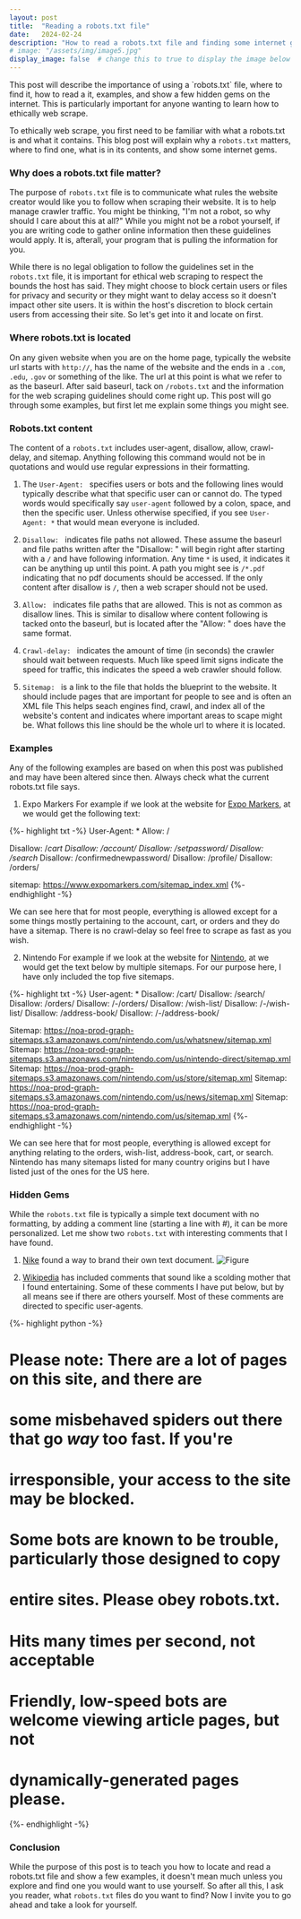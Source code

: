 ```yaml
---
layout: post
title:  "Reading a robots.txt file"
date:   2024-02-24
description: "How to read a robots.txt file and finding some internet gems"
# image: "/assets/img/image5.jpg"
display_image: false  # change this to true to display the image below the banner 
---
```



<p class="intro"><span class="dropcap">T</span>his post will describe the importance of using a `robots.txt` file, where to find it, how to read a it, examples, and show a few hidden gems on the internet. This is particularly important for anyone wanting to learn how to ethically web scrape.</p>

To ethically web scrape, you first need to be familiar with what a robots.txt is and what it contains. This blog post will explain why a `robots.txt` matters, where to find one, what is in its contents, and show some internet gems. 

### Why does a robots.txt file matter?

The purpose of `robots.txt` file is to communicate what rules the website creator would like you to follow when scraping their website. It is to help manage crawler traffic. You might be thinking, "I'm not a robot, so why should I care about this at all?" While you might not be a robot yourself, if you are writing code to gather online information then these guidelines would apply. It is, afterall, your program that is pulling the information for you. 

While there is no legal obligation to follow the guidelines set in the `robots.txt` file, it is important for ethical web scraping to respect the bounds the host has said. They might choose to block certain users or files for privacy and security or they might want to delay access so it doesn't impact other site users. It is within the host's discretion to block certain users from accessing their site. So let's get into it and locate on first.

### Where robots.txt is located
On any given website when you are on the home page, typically the website url starts with `http://`, has the name of the website and the ends in a  `.com`, `.edu`, `.gov` or something of the like. The url at this point is what we refer to as the baseurl. After said baseurl, tack on `/robots.txt` and the information for the web scraping guidelines should come right up. This post will go through some examples, but first let me explain some things you might see.

### Robots.txt content
The content of a `robots.txt` includes user-agent, disallow, allow, crawl-delay, and sitemap. Anything following this command would not be in quotations and would use regular expressions in their formatting.

1. The `User-Agent: ` specifies users or bots and the following lines would typically describe what that specific user can or cannot do. The typed words would specifically say `user-agent` followed by a colon, space, and then the specific user. Unless otherwise specified, if you see `User-Agent: *` that would mean everyone is included.


2. `Disallow: ` indicates file paths not allowed. These assume the baseurl and file paths written after the "Disallow: " will begin right after starting with a `/` and have following information. Any time `*` is used, it indicates it can be anything up until this point. A path you might see is `/*.pdf` indicating that no pdf documents should be accessed. If the only content after disallow is `/`, then a web scraper should not be used.

3. `Allow: ` indicates file paths that are allowed. This is not as common as disallow lines. This is similar to disallow where content following is tacked onto the baseurl, but is located after the "Allow: " does have the same format. 

4. `Crawl-delay: ` indicates the amount of time (in seconds) the crawler should wait between requests. Much like speed limit signs indicate the speed for traffic, this indicates the speed a web crawler should follow.

5. `Sitemap: ` is a link to the file that holds the blueprint to the website. It should include pages that are important for people to see and is often an XML file This helps seach engines find, crawl, and index all of the website's content and indicates where important areas to scape might be. What follows this line should be the whole url to where it is located. 

### Examples
Any of the following examples are based on when this post was published and may have been altered since then. Always check what the current robots.txt file says. 

1. Expo Markers 
For example if we look at the website for [Expo Markers](https://www.expomarkers.com/robots.txt), at we would get the following text:

{%- highlight txt -%} 
User-Agent: *
Allow: /
 
Disallow: /*cart
Disallow: /account/
Disallow: /setpassword/
Disallow: /search*
Disallow: /confirmednewpassword/
Disallow: /profile/
Disallow: /orders/

sitemap: https://www.expomarkers.com/sitemap_index.xml
{%- endhighlight -%}

We can see here that for most people, everything is allowed except for a some things mostly pertaining to the account, cart, or orders and they do have a sitemap. There is no crawl-delay so feel free to scrape as fast as you wish.

2. Nintendo 
For example if we look at the website for [Nintendo](https://www.nintendo.com/us/robots.txt), at we would get the text below by multiple sitemaps. For our purpose here, I have only included the top five sitemaps.

{%- highlight txt -%} 
User-agent: *
Disallow: /cart/
Disallow: /search/
Disallow: /orders/
Disallow: /*-*/orders/
Disallow: /wish-list/
Disallow: /*-*/wish-list/
Disallow: /address-book/
Disallow: /*-*/address-book/

Sitemap: https://noa-prod-graph-sitemaps.s3.amazonaws.com/nintendo.com/us/whatsnew/sitemap.xml
Sitemap: https://noa-prod-graph-sitemaps.s3.amazonaws.com/nintendo.com/us/nintendo-direct/sitemap.xml
Sitemap: https://noa-prod-graph-sitemaps.s3.amazonaws.com/nintendo.com/us/store/sitemap.xml
Sitemap: https://noa-prod-graph-sitemaps.s3.amazonaws.com/nintendo.com/us/news/sitemap.xml
Sitemap: https://noa-prod-graph-sitemaps.s3.amazonaws.com/nintendo.com/us/sitemap.xml
{%- endhighlight -%}

We can see here that for most people, everything is allowed except for anything relating to the orders, wish-list, address-book, cart, or search. Nintendo has many sitemaps listed for many country origins but I have listed just of the ones for the US here.

### Hidden Gems

While the `robots.txt` file is typically a simple text document with no formatting, by adding a comment line (starting a line with #), it can be more personalized. Let me show two `robots.txt` with interesting comments that I have found. 

1. [Nike](https://www.nike.com/robots.txt) found a way to brand their own text document. 
![Figure]({{site.url}}/{{site.baseurl}}/assets/img/nike.png)

2. [Wikipedia](https://en.wikipedia.org/robots.txt) has included comments that sound like a scolding mother that I found entertaining. Some of these comments I have put below, but by all means see if there are others yourself. Most of these comments are directed to specific user-agents. 

{%- highlight python -%} 
# Please note: There are a lot of pages on this site, and there are
# some misbehaved spiders out there that go _way_ too fast. If you're
# irresponsible, your access to the site may be blocked.
# Some bots are known to be trouble, particularly those designed to copy
# entire sites. Please obey robots.txt.
# Hits many times per second, not acceptable
# Friendly, low-speed bots are welcome viewing article pages, but not
# dynamically-generated pages please.
{%- endhighlight -%}

### Conclusion

While the purpose of this post is to teach you how to locate and read a robots.txt file and show a few examples, it doesn't mean much unless you explore and find one you would want to use yourself. So after all this, I ask you reader, what `robots.txt` files do you want to find? Now I invite you to go ahead and take a look for yourself.
